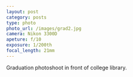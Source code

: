 ```yaml
---
layout: post
category: posts
type: photo
photo_url: /images/grad2.jpg
camera: Nikon 3300D
apeture: f/10
exposure: 1/200th
focal_length: 21mm
---
```

Graduation photoshoot in front of college library.
